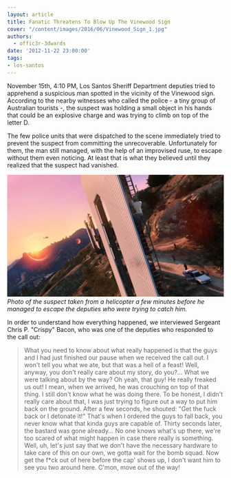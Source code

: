 ```yaml
---
layout: article
title: Fanatic Threatens To Blow Up The Vinewood Sign
cover: "/content/images/2016/06/Vinewood_Sign_1.jpg"
authors:
  - offic3r-3dwards
date: '2012-11-22 23:00:00'
tags:
- los-santos
---
```


November 15th, 4:10 PM, Los Santos Sheriff Department deputies tried to apprehend a suspicious man spotted in the vicinity of the Vinewood sign. According to the nearby witnesses who called the police - a tiny group of Australian tourists -, the suspect was holding a small object in his hands that could be an explosive charge and was trying to climb on top of the letter D.

The few police units that were dispatched to the scene immediately tried to prevent the suspect from committing the unrecoverable. Unfortunately for them, the man still managed, with the help of an improvised ruse, to escape without them even noticing. At least that is what they believed until they realized that the suspect had vanished.

![Photo of the suspect taken from a helicopter a few minutes before he managed to escape the deputies who were trying to catch him.](/content/images/2016/06/Vinewood_Incident_0.jpg)
_Photo of the suspect taken from a helicopter a few minutes before he managed to escape the deputies who were trying to catch him._

In order to understand how everything happened, we interviewed Sergeant Chris P. "Crispy" Bacon, who was one of the deputies who responded to the call out:

> What you need to know about what really happened is that the guys and I had just finished our pause when we received the call out. I won't tell you what we ate, but that was a hell of a feast! Well, anyway, you don't really care about my story, do you?... What we were talking about by the way? Oh yeah, that guy! He really freaked us out! I mean, when we arrived, he was crouching on top of that thing. I still don't know what he was doing there. To be honest, I didn't really care about that, I was just trying to figure out a way to put him back on the ground. After a few seconds, he shouted: "Get the fuck back or I detonate it!" That's when I ordered the guys to fall back, you never know what that kinda guys are capable of. Thirty seconds later, the bastard was gone already... No one knows what's up there, we're too scared of what might happen in case there really is something. Well, uh, let's just say that we don't have the necessary hardware to take care of this on our own, we gotta wait for the bomb squad. Now get the f\*ck out of here before the cap' shows up, I don't want him to see you two around here. C'mon, move out of the way!